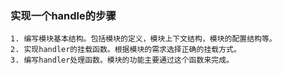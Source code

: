 ### 实现一个handle的步骤

    1. 编写模块基本结构。包括模块的定义，模块上下文结构，模块的配置结构等。
    2. 实现handler的挂载函数。根据模块的需求选择正确的挂载方式。
    3. 编写handler处理函数。模块的功能主要通过这个函数来完成。